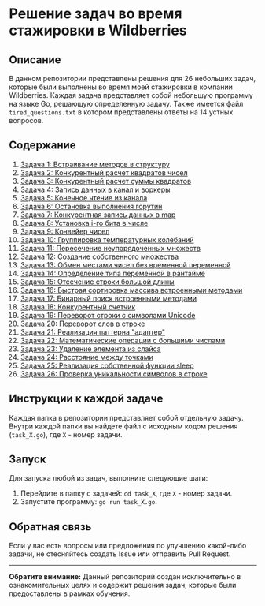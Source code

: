 # Решение задач во время стажировки в Wildberries

## Описание
В данном репозитории представлены решения для 26 небольших задач, которые были выполнены во время моей стажировки в компании Wildberries. Каждая задача представляет собой небольшую программу на языке Go, решающую определенную задачу. Также имеется файл `tired_questions.txt` в котором представлены ответы на 14 устных вопросов.

## Содержание

1. [Задача 1: Встраивание методов в структуру](task_1/)
2. [Задача 2: Конкурентный расчет квадратов чисел](task_2/)
3. [Задача 3: Конкурентный расчет суммы квадратов](task_3/)
4. [Задача 4: Запись данных в канал и воркеры](task_4/)
5. [Задача 5: Конечное чтение из канала](task_5/)
6. [Задача 6: Остановка выполнения горутин](task_6/)
7. [Задача 7: Конкурентная запись данных в map](task_7/)
8. [Задача 8: Установка i-го бита в числе](task_8/)
9. [Задача 9: Конвейер чисел](task_9/)
10. [Задача 10: Группировка температурных колебаний](task_10/)
11. [Задача 11: Пересечение неупорядоченных множеств](task_11/)
12. [Задача 12: Создание собственного множества](task_12/)
13. [Задача 13: Обмен местами чисел без временной переменной](task_13/)
14. [Задача 14: Определение типа переменной в рантайме](task_14/)
15. [Задача 15: Отсечение строки большой длины](task_15/)
16. [Задача 16: Быстрая сортировка массива встроенными методами](task_16/)
17. [Задача 17: Бинарный поиск встроенными методами](task_17/)
18. [Задача 18: Конкурентный счетчик](task_18/)
19. [Задача 19: Переворот строки с символами Unicode](task_19/)
20. [Задача 20: Переворот слов в строке](task_20/)
21. [Задача 21: Реализация паттерна "адаптер"](task_21/)
22. [Задача 22: Математические операции с большими числами](task_22/)
23. [Задача 23: Удаление элемента из слайса](task_23/)
24. [Задача 24: Расстояние между точками](task_24/)
25. [Задача 25: Реализация собственной функции sleep](task_25/)
26. [Задача 26: Проверка уникальности символов в строке](task_26/)

## Инструкции к каждой задаче
Каждая папка в репозитории представляет собой отдельную задачу. Внутри каждой папки вы найдете файл с исходным кодом решения (`task_X.go`), где `X` - номер задачи.

## Запуск
Для запуска любой из задач, выполните следующие шаги:
1. Перейдите в папку с задачей: `cd task_X`, где `X` - номер задачи.
2. Запустите программу: `go run task_X.go`.

## Обратная связь
Если у вас есть вопросы или предложения по улучшению какой-либо задачи, не стесняйтесь создать Issue или отправить Pull Request.

---

**Обратите внимание:** Данный репозиторий создан исключительно в ознакомительных целях и содержит решения задач, которые были предоставлены в рамках обучения.
